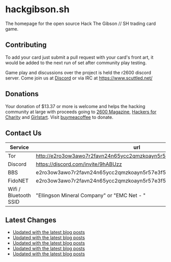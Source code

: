 # hackgibson.sh
The homepage for the open source Hack The Gibson // SH trading card game.


## Contributing

To add your card just submit a pull request with your card's front art, it would be added to the next run of set after community play testing.

Game play and discussions over the project is held the r2600 discord server. Come join us at [Discord](https://discord.com/invite/9hABUzz) or via IRC at https://www.scuttled.net/


## Donations

Your donation of $13.37 or more is welcome and helps the hacking community at large with proceeds going to [2600 Magazine](https://2600.com/), [Hackers for Charity](https://hackersforcharity.org) and [Girlstart](https://girlstart.org).  Visit [buymeacoffee](https://www.buymeacoffee.com/hackgibson.sh) to donate.


## Contact Us

Service | url
-|-
Tor | http://e2ro3ow3awo7r2favn24n65ycc2qmzkoayn5r57e3f56nvjwdcgg32ad.onion
Discord | https://discord.com/invite/9hABUzz
BBS | e2ro3ow3awo7r2favn24n65ycc2qmzkoayn5r57e3f56nvjwdcgg32ad.onion:23
FidoNET | e2ro3ow3awo7r2favn24n65ycc2qmzkoayn5r57e3f56nvjwdcgg32ad.onion:24554
Wifi / Bluetooth SSID | "Ellingson Mineral Company" or "EMC Net - <fidonet address>"

## Latest Changes
<!-- BLOG-POST-LIST:START -->
- [Updated with the latest blog posts](https://github.com/DFW2600/hackgibson.sh/commit/8aed6e2e3cf11361cae6c0788d449fe9674ccb13)
- [Updated with the latest blog posts](https://github.com/DFW2600/hackgibson.sh/commit/cd9838eeb05de99c5708fc06b9aabf5a29ededc0)
- [Updated with the latest blog posts](https://github.com/DFW2600/hackgibson.sh/commit/c27b3d574a12d2987333c27eab1a18fdf5b33738)
- [Updated with the latest blog posts](https://github.com/DFW2600/hackgibson.sh/commit/5d92852be8e5b03ee00a1f3f7fdf6bb0a48893cc)
- [Updated with the latest blog posts](https://github.com/DFW2600/hackgibson.sh/commit/c36550c66af819486d920ed5da0b156fbd781781)
<!-- BLOG-POST-LIST:END -->
